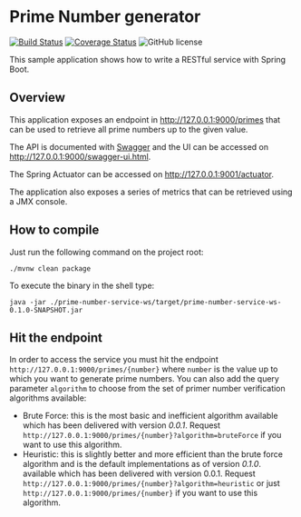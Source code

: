 # Prime Number generator

[![Build Status](https://travis-ci.org/ddcprg/prime-number-service.svg?branch=master)](https://travis-ci.org/ddcprg/prime-number-service) [![Coverage Status](https://coveralls.io/repos/github/ddcprg/prime-number-service/badge.svg?branch=master)](https://coveralls.io/github/ddcprg/prime-number-service?branch=master) ![GitHub license](https://img.shields.io/github/license/ddcprg/prime-number-service.svg)


This sample application shows how to write a RESTful service with Spring Boot.

## Overview

This application exposes an endpoint in <http://127.0.0.1:9000/primes> that can be used to retrieve all prime numbers up to the given value.

The API is documented with [Swagger](http://swagger.io/) and the UI can be accessed on <http://127.0.0.1:9000/swagger-ui.html>.

The Spring Actuator can be accessed on <http://127.0.0.1:9001/actuator>.

The application also exposes a series of metrics that can be retrieved using a JMX console.

## How to compile

Just run the following command on the project root:

    ./mvnw clean package

To execute the binary in the shell type:

    java -jar ./prime-number-service-ws/target/prime-number-service-ws-0.1.0-SNAPSHOT.jar

## Hit the endpoint

In order to access the service you must hit the endpoint `http://127.0.0.1:9000/primes/{number}` where `number` is the value up to which you want to generate prime numbers. You can also add the query parameter `algorithm` to choose from the set of primer number verification algorithms available:

  * Brute Force: this is the most basic and inefficient algorithm available which has been delivered with version _0.0.1_. Request `http://127.0.0.1:9000/primes/{number}?algorithm=bruteForce` if you want to use this algorithm.
  * Heuristic: this is slightly better and more efficient than the brute force algorithm and is the default implementations as of version _0.1.0_. available which has been delivered with version 0.0.1. Request `http://127.0.0.1:9000/primes/{number}?algorithm=heuristic` or just `http://127.0.0.1:9000/primes/{number}` if you want to use this algorithm.

